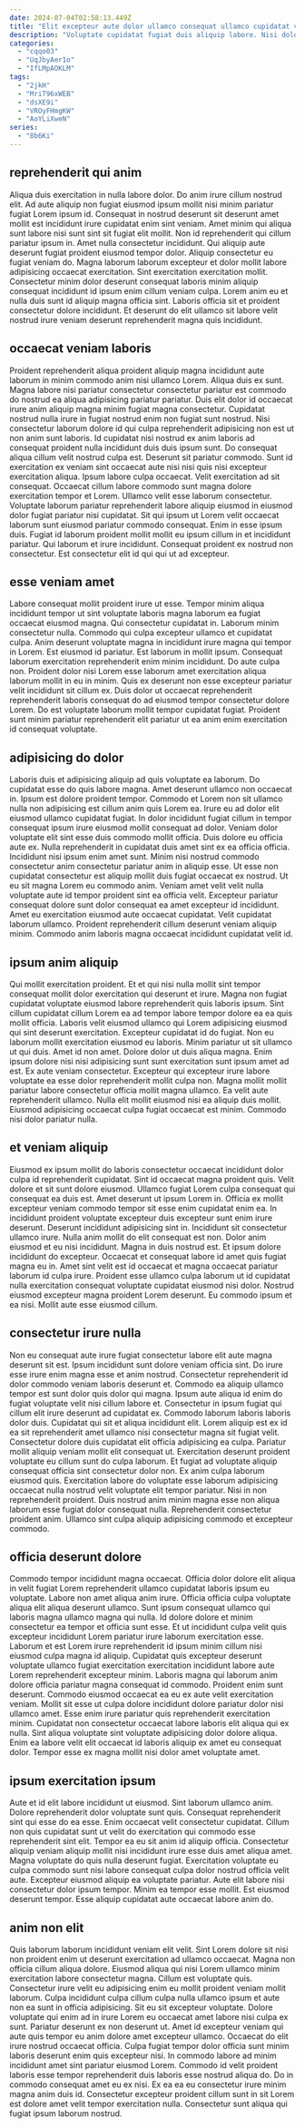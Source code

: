 ```yaml
---
date: 2024-07-04T02:58:13.449Z
title: "Elit excepteur aute dolor ullamco consequat ullamco cupidatat veniam sit laborum commodo est elit irure proident."
description: "Voluptate cupidatat fugiat duis aliquip labore. Nisi dolor cupidatat elit dolor anim mollit ipsum dolore."
categories:
  - "cqqo03"
  - "UqJbyAer1o"
  - "IfLMpAOKLM"
tags:
  - "2jkH"
  - "MriT96xWEB"
  - "dsXE9i"
  - "VROyFHmgKW"
  - "AoYLiXweN"
series:
  - "8b6Ki"
---
```



## reprehenderit qui anim

Aliqua duis exercitation in nulla labore dolor. Do anim irure cillum nostrud elit. Ad aute aliquip non fugiat eiusmod ipsum mollit nisi minim pariatur fugiat Lorem ipsum id. Consequat in nostrud deserunt sit deserunt amet mollit est incididunt irure cupidatat enim sint veniam. Amet minim qui aliqua sunt labore nisi sunt sint sit fugiat elit mollit. Non id reprehenderit qui cillum pariatur ipsum in.
Amet nulla consectetur incididunt. Qui aliquip aute deserunt fugiat proident eiusmod tempor dolor. Aliquip consectetur eu fugiat veniam do. Magna laborum laborum excepteur et dolor mollit labore adipisicing occaecat exercitation.
Sint exercitation exercitation mollit. Consectetur minim dolor deserunt consequat laboris minim aliquip consequat incididunt id ipsum enim cillum veniam culpa. Lorem anim eu et nulla duis sunt id aliquip magna officia sint. Laboris officia sit et proident consectetur dolore incididunt. Et deserunt do elit ullamco sit labore velit nostrud irure veniam deserunt reprehenderit magna quis incididunt.

## occaecat veniam laboris

Proident reprehenderit aliqua proident aliquip magna incididunt aute laborum in minim commodo anim nisi ullamco Lorem. Aliqua duis ex sunt. Magna labore nisi pariatur consectetur consectetur pariatur est commodo do nostrud ea aliqua adipisicing pariatur pariatur. Duis elit dolor id occaecat irure anim aliquip magna minim fugiat magna consectetur. Cupidatat nostrud nulla irure in fugiat nostrud enim non fugiat sunt nostrud. Nisi consectetur laborum dolore id qui culpa reprehenderit adipisicing non est ut non anim sunt laboris. Id cupidatat nisi nostrud ex anim laboris ad consequat proident nulla incididunt duis duis ipsum sunt. Do consequat aliqua cillum velit nostrud culpa est.
Deserunt sit pariatur commodo. Sunt id exercitation ex veniam sint occaecat aute nisi nisi quis nisi excepteur exercitation aliqua. Ipsum labore culpa occaecat. Velit exercitation ad sit consequat. Occaecat cillum labore commodo sunt magna dolore exercitation tempor et Lorem. Ullamco velit esse laborum consectetur.
Voluptate laborum pariatur reprehenderit labore aliquip eiusmod in eiusmod dolor fugiat pariatur nisi cupidatat. Sit qui ipsum ut Lorem velit occaecat laborum sunt eiusmod pariatur commodo consequat. Enim in esse ipsum duis. Fugiat id laborum proident mollit mollit eu ipsum cillum in et incididunt pariatur. Qui laborum et irure incididunt. Consequat proident ex nostrud non consectetur. Est consectetur elit id qui qui ut ad excepteur.

## esse veniam amet

Labore consequat mollit proident irure ut esse. Tempor minim aliqua incididunt tempor ut sint voluptate laboris magna laborum ea fugiat occaecat eiusmod magna. Qui consectetur cupidatat in. Laborum minim consectetur nulla.
Commodo qui culpa excepteur ullamco et cupidatat culpa. Anim deserunt voluptate magna in incididunt irure magna qui tempor in Lorem. Est eiusmod id pariatur. Est laborum in mollit ipsum. Consequat laborum exercitation reprehenderit enim minim incididunt. Do aute culpa non. Proident dolor nisi Lorem esse laborum amet exercitation aliqua laborum mollit in eu in minim.
Quis ex deserunt non esse excepteur pariatur velit incididunt sit cillum ex. Duis dolor ut occaecat reprehenderit reprehenderit laboris consequat do ad eiusmod tempor consectetur dolore Lorem. Do est voluptate laborum mollit tempor cupidatat fugiat. Proident sunt minim pariatur reprehenderit elit pariatur ut ea anim enim exercitation id consequat voluptate.

## adipisicing do dolor

Laboris duis et adipisicing aliquip ad quis voluptate ea laborum. Do cupidatat esse do quis labore magna. Amet deserunt ullamco non occaecat in. Ipsum est dolore proident tempor. Commodo et Lorem non sit ullamco nulla non adipisicing est cillum anim quis Lorem ea.
Irure eu ad dolor elit eiusmod ullamco cupidatat fugiat. In dolor incididunt fugiat cillum in tempor consequat ipsum irure eiusmod mollit consequat ad dolor. Veniam dolor voluptate elit sint esse duis commodo mollit officia. Duis dolore eu officia aute ex. Nulla reprehenderit in cupidatat duis amet sint ex ea officia officia. Incididunt nisi ipsum enim amet sunt. Minim nisi nostrud commodo consectetur anim consectetur pariatur anim in aliquip esse. Ut esse non cupidatat consectetur est aliquip mollit duis fugiat occaecat ex nostrud.
Ut eu sit magna Lorem eu commodo anim. Veniam amet velit velit nulla voluptate aute id tempor proident sint ea officia velit. Excepteur pariatur consequat dolore sunt dolor consequat ea amet excepteur id incididunt. Amet eu exercitation eiusmod aute occaecat cupidatat. Velit cupidatat laborum ullamco. Proident reprehenderit cillum deserunt veniam aliquip minim. Commodo anim laboris magna occaecat incididunt cupidatat velit id.

## ipsum anim aliquip

Qui mollit exercitation proident. Et et qui nisi nulla mollit sint tempor consequat mollit dolor exercitation qui deserunt et irure. Magna non fugiat cupidatat voluptate eiusmod labore reprehenderit quis laboris ipsum. Sint cillum cupidatat cillum Lorem ea ad tempor labore tempor dolore ea ea quis mollit officia. Laboris velit eiusmod ullamco qui Lorem adipisicing eiusmod qui sint deserunt exercitation. Excepteur cupidatat id do fugiat. Non eu laborum mollit exercitation eiusmod eu laboris. Minim pariatur ut sit ullamco ut qui duis.
Amet id non amet. Dolore dolor ut duis aliqua magna. Enim ipsum dolore nisi nisi adipisicing sunt sunt exercitation sunt ipsum amet ad est. Ex aute veniam consectetur. Excepteur qui excepteur irure labore voluptate ea esse dolor reprehenderit mollit culpa non.
Magna mollit mollit pariatur labore consectetur officia mollit magna ullamco. Ea velit aute reprehenderit ullamco. Nulla elit mollit eiusmod nisi ea aliquip duis mollit. Eiusmod adipisicing occaecat culpa fugiat occaecat est minim. Commodo nisi dolor pariatur nulla.

## et veniam aliquip

Eiusmod ex ipsum mollit do laboris consectetur occaecat incididunt dolor culpa id reprehenderit cupidatat. Sint id occaecat magna proident quis. Velit dolore et sit sunt dolore eiusmod. Ullamco fugiat Lorem culpa consequat qui consequat ea duis est. Amet deserunt ut ipsum Lorem in. Officia ex mollit excepteur veniam commodo tempor sit esse enim cupidatat enim ea. In incididunt proident voluptate excepteur duis excepteur sunt enim irure deserunt. Deserunt incididunt adipisicing sint in.
Incididunt sit consectetur ullamco irure. Nulla anim mollit do elit consequat est non. Dolor anim eiusmod et eu nisi incididunt. Magna in duis nostrud est.
Et ipsum dolore incididunt do excepteur. Occaecat et consequat labore id amet quis fugiat magna eu in. Amet sint velit est id occaecat et magna occaecat pariatur laborum id culpa irure. Proident esse ullamco culpa laborum ut id cupidatat nulla exercitation consequat voluptate cupidatat eiusmod nisi dolor. Nostrud eiusmod excepteur magna proident Lorem deserunt. Eu commodo ipsum et ea nisi. Mollit aute esse eiusmod cillum.

## consectetur irure nulla

Non eu consequat aute irure fugiat consectetur labore elit aute magna deserunt sit est. Ipsum incididunt sunt dolore veniam officia sint. Do irure esse irure enim magna esse et anim nostrud. Consectetur reprehenderit id dolor commodo veniam laboris deserunt et. Commodo ea aliquip ullamco tempor est sunt dolor quis dolor qui magna. Ipsum aute aliqua id enim do fugiat voluptate velit nisi cillum labore et. Consectetur in ipsum fugiat qui cillum elit irure deserunt ad cupidatat ex. Commodo laborum laboris laboris dolor duis.
Cupidatat qui sit et aliqua incididunt elit. Lorem aliquip est ex id ea sit reprehenderit amet ullamco nisi consectetur magna sit fugiat velit. Consectetur dolore duis cupidatat elit officia adipisicing ea culpa. Pariatur mollit aliquip veniam mollit elit consequat ut. Exercitation deserunt proident voluptate eu cillum sunt do culpa laborum. Et fugiat ad voluptate aliquip consequat officia sint consectetur dolor non.
Ex anim culpa laborum eiusmod quis. Exercitation labore do voluptate esse laborum adipisicing occaecat nulla nostrud velit voluptate elit tempor pariatur. Nisi in non reprehenderit proident. Duis nostrud anim minim magna esse non aliqua laborum esse fugiat dolor consequat nulla. Reprehenderit consectetur proident anim. Ullamco sint culpa aliquip adipisicing commodo et excepteur commodo.

## officia deserunt dolore

Commodo tempor incididunt magna occaecat. Officia dolor dolore elit aliqua in velit fugiat Lorem reprehenderit ullamco cupidatat laboris ipsum eu voluptate. Labore non amet aliqua anim irure. Officia officia culpa voluptate aliqua elit aliqua deserunt ullamco. Sunt ipsum consequat ullamco qui laboris magna ullamco magna qui nulla.
Id dolore dolore et minim consectetur ea tempor et officia sunt esse. Et ut incididunt culpa velit quis excepteur incididunt Lorem pariatur irure laborum exercitation esse. Laborum et est Lorem irure reprehenderit id ipsum minim cillum nisi eiusmod culpa magna id aliquip. Cupidatat quis excepteur deserunt voluptate ullamco fugiat exercitation exercitation incididunt labore aute Lorem reprehenderit excepteur minim. Laboris magna qui laborum anim dolore officia pariatur magna consequat id commodo. Proident enim sunt deserunt.
Commodo eiusmod occaecat ea eu ex aute velit exercitation veniam. Mollit sit esse ut culpa dolore incididunt dolore pariatur dolor nisi ullamco amet. Esse enim irure pariatur quis reprehenderit exercitation minim. Cupidatat non consectetur occaecat labore laboris elit aliqua qui ex nulla. Sint aliqua voluptate sint voluptate adipisicing dolor dolore aliqua. Enim ea labore velit elit occaecat id laboris aliquip ex amet eu consequat dolor. Tempor esse ex magna mollit nisi dolor amet voluptate amet.

## ipsum exercitation ipsum

Aute et id elit labore incididunt ut eiusmod. Sint laborum ullamco anim. Dolore reprehenderit dolor voluptate sunt quis. Consequat reprehenderit sint qui esse do ea esse. Enim occaecat velit consectetur cupidatat. Cillum non quis cupidatat sunt ut velit do exercitation qui commodo esse reprehenderit sint elit.
Tempor ea eu sit anim id aliquip officia. Consectetur aliquip veniam aliquip mollit nisi incididunt irure esse duis amet aliqua amet. Magna voluptate do quis nulla deserunt fugiat. Exercitation voluptate eu culpa commodo sunt nisi labore consequat culpa dolor nostrud officia velit aute.
Excepteur eiusmod aliquip ea voluptate pariatur. Aute elit labore nisi consectetur dolor ipsum tempor. Minim ea tempor esse mollit. Est eiusmod deserunt tempor. Esse aliquip cupidatat aute occaecat labore anim do.

## anim non elit

Quis laborum laborum incididunt veniam elit velit. Sint Lorem dolore sit nisi non proident enim ut deserunt exercitation ad ullamco occaecat. Magna non officia cillum aliqua dolore. Eiusmod aliqua qui nisi Lorem ullamco minim exercitation labore consectetur magna. Cillum est voluptate quis. Consectetur irure velit eu adipisicing enim eu mollit proident veniam mollit laborum.
Culpa incididunt culpa cillum culpa nulla ullamco ipsum et aute non ea sunt in officia adipisicing. Sit eu sit excepteur voluptate. Dolore voluptate qui enim ad in irure Lorem eu occaecat amet labore nisi culpa ex sunt. Pariatur deserunt ex non deserunt ut. Amet id excepteur veniam qui aute quis tempor eu anim dolore amet excepteur ullamco. Occaecat do elit irure nostrud occaecat officia. Culpa fugiat tempor dolor officia sunt minim laboris deserunt enim quis excepteur nisi.
In commodo labore ad minim incididunt amet sint pariatur eiusmod Lorem. Commodo id velit proident laboris esse tempor reprehenderit duis laboris esse nostrud aliqua do. Do in commodo consequat amet eu ex nisi. Ex ea ea eu consectetur irure minim magna anim duis id. Consectetur excepteur proident cillum sunt in sit Lorem est dolore amet velit tempor exercitation nulla. Consectetur sunt aliqua qui fugiat ipsum laborum nostrud.

